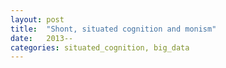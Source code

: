 ```yaml
---
layout: post
title:  "Shont, situated cognition and monism"
date:   2013--
categories: situated_cognition, big_data
---
```


![]()
